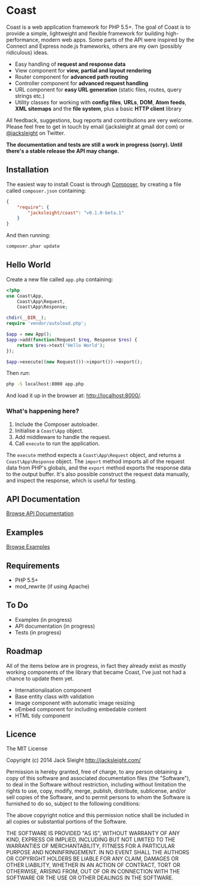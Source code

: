 # Coast

Coast is a web application framework for PHP 5.5+. The goal of Coast is to provide a simple, lightweight and flexible framework for building high-performance, modern web apps. Some parts of the API were inspired by the Connect and Express node.js frameworks, others are my own (possibly ridiculous) ideas.

* Easy handling of **request and response data**
* View component for **view, partial and layout rendering**
* Router component for **advanced path routing**
* Controller component for **advanced request handling**
* URL component for **easy URL generation** (static files, routes, query strings etc.)
* Utility classes for working with **config files**, **URLs**, **DOM**, **Atom feeds**, **XML sitemaps** and the **file system**, plus a basic **HTTP client** library

All feedback, suggestions, bug reports and contributions are very welcome. Please feel free to get in touch by email (jacksleight at gmail dot com) or [@jacksleight](https://twitter.com/jacksleight) on Twitter.

**The documentation and tests are still a work in progress (sorry). Until there's a stable release the API may change.**

## Installation

The easiest way to install Coast is through [Composer](https://getcomposer.org/doc/00-intro.md), by creating a file called `composer.json` containing:

```json
{
    "require": {
        "jacksleight/coast": "v0.1.0-beta.1"
    }
}
```

And then running:

```bash
composer.phar update
```

## Hello World

Create a new file called `app.php` containing:

```php
<?php
use Coast\App,
    Coast\App\Request, 
    Coast\App\Response;

chdir(__DIR__);
require 'vendor/autoload.php';

$app = new App();
$app->add(function(Request $req, Response $res) {
    return $res->text('Hello World');
});

$app->execute((new Request())->import())->export();
```
    
Then run:

```bash
php -S localhost:8000 app.php
```
    
And load it up in the browser at: [http://localhost:8000/](http://localhost:8000/).

### What's happening here?

1. Include the Composer autoloader.
2. Initialise a `Coast\App` object.
3. Add middleware to handle the request.
4. Call `execute` to run the application.

The `execute` method expects a `Coast\App\Request` object, and returns a `Coast\App\Response` object. The `import` method imports all of the request data from PHP's globals, and the `export` method exports the response data to the output buffer. It's also possible construct the request data manually, and inspect the response, which is useful for testing.

## API Documentation

[Browse API Documentation](http://rawgithub.com/jacksleight/coast/master/docs/index.html)

## Examples

[Browse Examples](examples)

## Requirements

* PHP 5.5+
* mod_rewrite (if using Apache)

## To Do

* Examples (in progress)
* API documentation (in progress)
* Tests (in progress)

## Roadmap

All of the items below are in progress, in fact they already exist as mostly working components of the library that became Coast, I've just not had a chance to update them yet.

* Internationalisation component
* Base entity class with validation
* Image component with automatic image resizing
* oEmbed component for including embedable content
* HTML tidy component

## Licence

The MIT License

Copyright (c) 2014 Jack Sleight <http://jacksleight.com/>

Permission is hereby granted, free of charge, to any person obtaining a copy
of this software and associated documentation files (the "Software"), to deal
in the Software without restriction, including without limitation the rights
to use, copy, modify, merge, publish, distribute, sublicense, and/or sell
copies of the Software, and to permit persons to whom the Software is
furnished to do so, subject to the following conditions:

The above copyright notice and this permission notice shall be included in
all copies or substantial portions of the Software.

THE SOFTWARE IS PROVIDED "AS IS", WITHOUT WARRANTY OF ANY KIND, EXPRESS OR
IMPLIED, INCLUDING BUT NOT LIMITED TO THE WARRANTIES OF MERCHANTABILITY,
FITNESS FOR A PARTICULAR PURPOSE AND NONINFRINGEMENT. IN NO EVENT SHALL THE
AUTHORS OR COPYRIGHT HOLDERS BE LIABLE FOR ANY CLAIM, DAMAGES OR OTHER
LIABILITY, WHETHER IN AN ACTION OF CONTRACT, TORT OR OTHERWISE, ARISING FROM,
OUT OF OR IN CONNECTION WITH THE SOFTWARE OR THE USE OR OTHER DEALINGS IN
THE SOFTWARE.
